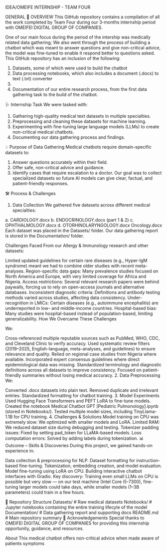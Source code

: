 IDEA/OMEIFE INTERNSHIP - TEAM FOUR 

GENERAL 📌 OVERVIEW 
This GitHub repository contains a compilation of all the work completed by Team Four during our 3-months internship period with OMEIFEI DIGITAL GROUP OF COMPANIES.

One of our main focus during the period of the intership was medically related data gathering; 
We also went through the process of building a chatbot which was meant to answer questions and give non-critical advice, the model was fine-tuned to enable it respond better to questions asked.
This GitHub repository has an inclusion of the following:
1. Datasets, some of which were used to build the chatbot
2. Data processing notebooks, which also includes a document (.docx) to text (.txt) converter 
3. 
4. Documentation of our entire research process, from the first data gathering task to the build of the chatbot.

🩺 Internship Task
We were tasked with:

1. Gathering high-quality medical text datasets in multiple specialties.
2. Preprocessing and cleaning these datasets for machine learning.
3. Experimenting with fine-tuning large language models (LLMs) to create non-critical medical chatbots.
4. Documenting our data gathering process and findings.

💡 Purpose of Data Gathering
Medical chatbots require domain-specific datasets to:

1. Answer questions accurately within their field.
2. Offer safe, non-critical advice and guidance.
3. Identify cases that require escalation to a doctor. Our goal was to collect specialized datasets so future AI models can give clear, factual, and patient-friendly responses.

🛠 Process & Challenges
1. Data Collection
We gathered five datasets across different medical specialties:

a. CARDIOLOGY.docx
b. ENDOCRINOLOGY.docx (part 1 & 2)
c. OPHTHALMOLOGY.docx
d. OTORHINOLARYNGOLOGY.docx
Oncology.docx
Each dataset was placed in the Datasets/ folder.
Our data gathering report is stored in the Documentation/ folder.

Challenges Faced From our Allergy & Immunology research and other datasets:

Limited updated guidelines for certain rare diseases (e.g., Hyper-IgM syndrome) meant we had to combine older studies with recent meta-analyses.
Region-specific data gaps: Many prevalence studies focused on North America and Europe, with very limited coverage for Africa and Nigeria.
Access restrictions: Several relevant research papers were behind paywalls, forcing us to rely on open-access journals and alternative databases.
Inconsistent diagnostic criteria: Definitions and antibody testing methods varied across studies, affecting data consistency.
Under-recognition in LMICs: Certain diseases (e.g., autoimmune encephalitis) are underreported in low- and middle-income countries.
Hospital-based bias: Many studies were hospital-based instead of population-based, limiting generalizability.
How We Overcame These Challenges

We:

Cross-referenced multiple reputable sources such as PubMed, WHO, CDC, and Cleveland Clinic to verify accuracy.
Used systematic review filters (2019–2025, English-language, meta-analyses, and guidelines) to ensure relevance and quality.
Relied on regional case studies from Nigeria where available.
Incorporated expert consensus guidelines where direct epidemiological data was missing.
Standardized terminology and diagnostic definitions across all datasets to improve consistency.
Focused on patient-friendly summaries without losing medical accuracy.
2. Data Preprocessing
We:

Converted .docx datasets into plain text.
Removed duplicate and irrelevant entries.
Standardized formatting for chatbot training.
3. Model Experiments
Used Hugging Face Transformers and PEFT LoRA to fine-tune models.
Created the notebook Medical Chatbot GPT [Pediatric Pulmonology].ipynb (stored in Notebooks/).
Tested multiple model sizes, including TinyLlama-1.1B for CPU training.
4. Challenges & Solutions
Model training on CPU was extremely slow: We optimized with smaller models and LoRA.
Limited RAM: We reduced dataset size during debugging and testing.
Tokenizer padding issues: Fixed by setting pad_token for LLaMA-based models.
Loss computation errors: Solved by adding labels during tokenization.
📊 Outcome – Skills & Discoveries
During this project, we gained hands-on experience in:

Data collection & preprocessing for NLP.
Dataset formatting for instruction-based fine-tuning.
Tokenization, embedding creation, and model evaluation.
Model fine-tuning using LoRA on CPU.
Building interactive chatbot interfaces with Gradio.
Key discovery:
Training even small LLMs on CPU is possible but very slow —
on our test machine (Intel Core i5-7300), fine-tuning larger models could take days, while smaller models (1–3B parameters) could train in a few hours.

📂 Repository Structure
Datasets/ # Raw medical datasets
Notebooks/ # Jupyter notebooks containing the entire training lifecyle of the model
Documentation/ # Data gathering report and supporting docs
README.md # Main repository summary
🙏 Acknowledgements
Special thanks to OMEIFEI DIGITAL GROUP OF COMPANIES for providing this internship opportunity, guidance, and resources.

About
This medical chatbot offers non-critical advice when made aware of patients symptoms
